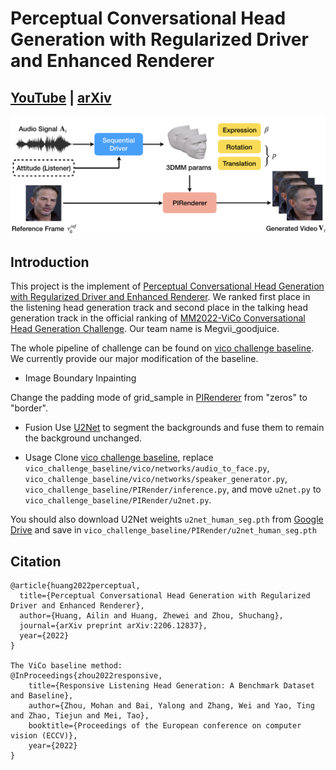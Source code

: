 # Perceptual Conversational Head Generation with Regularized Driver and Enhanced Renderer

## [YouTube](https://www.youtube.com/watch?v=-CzxvONWeG0) | [arXiv](https://arxiv.org/abs/2206.12837)

![image](images/vico.png)

## Introduction
This project is the implement of [Perceptual Conversational Head Generation with Regularized Driver and Enhanced Renderer](https://arxiv.org/abs/2206.12837). We ranked first place in the listening head generation track and second place in the talking head generation track in the official ranking of [MM2022-ViCo Conversational Head Generation Challenge](https://vico.solutions). Our team name is Megvii_goodjuice.

The whole pipeline of challenge can be found on [vico challenge baseline](https://github.com/dc3ea9f/vico_challenge_baseline). We currently provide our major modification of the baseline.

* Image Boundary Inpainting

Change the padding mode of grid_sample in [PIRenderer](https://github.com/RenYurui/PIRender/blob/d75a849978c2eb5f20132b7f0f689c9004d54a00/util/flow_util.py#L56) from "zeros" to "border".

* Fusion
Use [U2Net](https://github.com/xuebinqin/U-2-Net) to segment the backgrounds and fuse them to remain the background unchanged.

* Usage
Clone [vico challenge baseline](https://github.com/dc3ea9f/vico_challenge_baseline), replace `vico_challenge_baseline/vico/networks/audio_to_face.py`, `vico_challenge_baseline/vico/networks/speaker_generator.py`, `vico_challenge_baseline/PIRender/inference.py`, and move `u2net.py` to `vico_challenge_baseline/PIRender/u2net.py`.

You should also download U2Net weights `u2net_human_seg.pth` from [Google Drive](https://drive.google.com/file/d/1-Yg0cxgrNhHP-016FPdp902BR-kSsA4P/view?usp=sharing) and save in `vico_challenge_baseline/PIRender/u2net_human_seg.pth`

## Citation

```
@article{huang2022perceptual,
  title={Perceptual Conversational Head Generation with Regularized Driver and Enhanced Renderer},
  author={Huang, Ailin and Huang, Zhewei and Zhou, Shuchang},
  journal={arXiv preprint arXiv:2206.12837},
  year={2022}
}

The ViCo baseline method: 
@InProceedings{zhou2022responsive,
    title={Responsive Listening Head Generation: A Benchmark Dataset and Baseline},
    author={Zhou, Mohan and Bai, Yalong and Zhang, Wei and Yao, Ting and Zhao, Tiejun and Mei, Tao},
    booktitle={Proceedings of the European conference on computer vision (ECCV)},
    year={2022}
}
```
